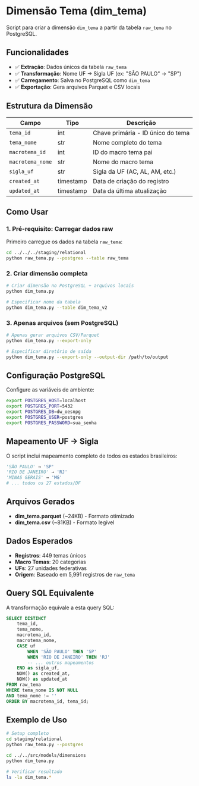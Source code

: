 # Dimensão Tema (dim_tema)

Script para criar a dimensão `dim_tema` a partir da tabela `raw_tema` no PostgreSQL.

## Funcionalidades

- ✅ **Extração**: Dados únicos da tabela `raw_tema` 
- ✅ **Transformação**: Nome UF → Sigla UF (ex: "SÃO PAULO" → "SP")
- ✅ **Carregamento**: Salva no PostgreSQL como `dim_tema`
- ✅ **Exportação**: Gera arquivos Parquet e CSV locais

## Estrutura da Dimensão

| Campo | Tipo | Descrição |
|-------|------|-----------|
| `tema_id` | int | Chave primária - ID único do tema |
| `tema_nome` | str | Nome completo do tema |
| `macrotema_id` | int | ID do macro tema pai |
| `macrotema_nome` | str | Nome do macro tema |
| `sigla_uf` | str | Sigla da UF (AC, AL, AM, etc.) |
| `created_at` | timestamp | Data de criação do registro |
| `updated_at` | timestamp | Data da última atualização |

## Como Usar

### 1. Pré-requisito: Carregar dados raw

Primeiro carregue os dados na tabela `raw_tema`:

```bash
cd ../../../staging/relational
python raw_tema.py --postgres --table raw_tema
```

### 2. Criar dimensão completa

```bash
# Criar dimensão no PostgreSQL + arquivos locais
python dim_tema.py

# Especificar nome da tabela
python dim_tema.py --table dim_tema_v2
```

### 3. Apenas arquivos (sem PostgreSQL)

```bash
# Apenas gerar arquivos CSV/Parquet
python dim_tema.py --export-only

# Especificar diretório de saída
python dim_tema.py --export-only --output-dir /path/to/output
```

## Configuração PostgreSQL

Configure as variáveis de ambiente:

```bash
export POSTGRES_HOST=localhost
export POSTGRES_PORT=5432
export POSTGRES_DB=dw_oesnpg
export POSTGRES_USER=postgres
export POSTGRES_PASSWORD=sua_senha
```

## Mapeamento UF → Sigla

O script inclui mapeamento completo de todos os estados brasileiros:

```python
'SÃO PAULO' → 'SP'
'RIO DE JANEIRO' → 'RJ'
'MINAS GERAIS' → 'MG'
# ... todos os 27 estados/DF
```

## Arquivos Gerados

- **dim_tema.parquet** (~24KB) - Formato otimizado
- **dim_tema.csv** (~81KB) - Formato legível

## Dados Esperados

- **Registros**: 449 temas únicos
- **Macro Temas**: 20 categorias
- **UFs**: 27 unidades federativas
- **Origem**: Baseado em 5,991 registros de `raw_tema`

## Query SQL Equivalente

A transformação equivale a esta query SQL:

```sql
SELECT DISTINCT
    tema_id,
    tema_nome,
    macrotema_id,
    macrotema_nome,
    CASE uf
        WHEN 'SÃO PAULO' THEN 'SP'
        WHEN 'RIO DE JANEIRO' THEN 'RJ'
        -- ... outros mapeamentos
    END as sigla_uf,
    NOW() as created_at,
    NOW() as updated_at
FROM raw_tema
WHERE tema_nome IS NOT NULL 
AND tema_nome != ''
ORDER BY macrotema_id, tema_id;
```

## Exemplo de Uso

```bash
# Setup completo
cd staging/relational
python raw_tema.py --postgres

cd ../../src/models/dimensions  
python dim_tema.py

# Verificar resultado
ls -la dim_tema.*
```